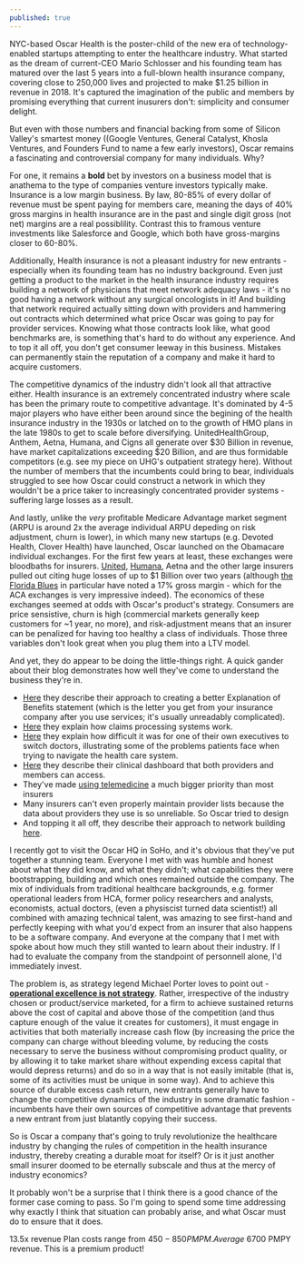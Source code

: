 ```yaml
---
published: true
---
```



NYC-based Oscar Health is the poster-child of the new era of technology-enabled startups attempting to enter the healthcare industry. What started as the dream of current-CEO Mario Schlosser and his founding team has matured over the last 5 years into a full-blown health insurance company, covering close to 250,000 lives and projected to make $1.25 billion in revenue in 2018. It's captured the imagination of the public and members by promising everything that current inusurers don't: simplicity and consumer delight. 

But even with those numbers and financial backing from some of Silicon Valley's smartest money ((Google Ventures, General Catalyst, Khosla Ventures, and Founders Fund to name a few early investors), Oscar remains a  fascinating and controversial company for many individuals. Why?

For one, it remains a **bold** bet by investors on a business model that is anathema to the type of companies venture investors typically make. Insurance is a low margin business. By law, 80-85% of every dollar of revenue must be spent paying for members care, meaning the days of 40% gross margins in health insurance are in the past and single digit gross (not net) margins are a real possiblility.  Contrast this to framous venture investments like Salesforce and Google, which both have gross-margins closer to 60-80%. 

Additionally, Health insurance is not a pleasant industry for new entrants - especially when its founding team has no industry background. Even just getting a product to the market in the health insurance industry requires building a network of physicians that meet network adequacy laws - it's no good having a network without any surgical oncologists in it! And building that network required actually sitting down with providers and hammering out contracts which determined what price Oscar was going to pay for provider services. Knowing what those contracts look like, what good benchmarks are, is something that's hard to do without any experience. And to top it all off, you don't get consumer leeway in this business. Mistakes can permanently stain the reputation of a company and make it hard to acquire customers. 

The competitive dynamics of the industry didn't look all that attractive either. Health insurance is an extremely concentrated industry where scale has been the primary route to competitive advantage. It's dominated by 4-5 major players who have either been around since the begining of the health insurance industry in the 1930s or latched on to the growth of HMO plans in the late 1980s to get to scale before diversifying. UnitedHealthGroup, Anthem, Aetna, Humana, and Cigns all generate over $30 Billion in revenue, have market capitalizations exceeding $20 Billion, and are thus formidable competitors (e.g. see my piece on UHG's outpatient strategy here). Without the number of members that the incumbents could bring to bear, individuals struggled to see how Oscar could construct a network in which they wouldn't be a price taker to increasingly concentrated provider systems - suffering large losses as a result. 

And lastly, unlike the _very_ profitable Medicare Advantage market segment (ARPU is around 2x the average individual ARPU depeding on risk adjustment, churn is lower), in which  many new startups (e.g. Devoted Health, Clover Health) have launched, Oscar launched on the Obamacare individual exchanges. For the first few years at least, these exchanges were bloodbaths for insurers. [United](http://www.modernhealthcare.com/article/20170418/NEWS/170419876), [Humana](https://www.cnbc.com/2017/02/14/humana-says-it-plans-to-pull-out-of-obamacare-exchanges-in-2018.html), Aetna and the other large insurers pulled out citing huge losses of up to $1 Billion over two years (although [the Florida Blues](http://www.modernhealthcare.com/article/20160615/NEWS/160619946) in particular have noted a 17% gross margin - which for the ACA exchanges is very impressive indeed). The economics of these exchanges seemed at odds with Oscar's product's strategy. Consumers are price sensistive, churn is high (commercial markets generally keep customers for ~1 year, no more), and risk-adjustment means that an insurer can be penalized for having too healthy a class of individuals. Those three variables don't look great when you plug them into a LTV model.

And yet, they do appear to be doing the little-things right. A quick gander about their blog demonstrates how well they've come to understand the business they're in. 

- [Here](https://www.hioscar.com/blog/this-is-not-a-bill-oscars-journey-to-create-a-better-eob) they describe their approach to creating a better Explanation of Benefits statement (which is the letter you get from your insurance company after you use services; it's usually unreadably complicated).
- [Here](https://www.hioscar.com/blog/better-claims-processing-better-health-care-experience) they explain how claims processing systems work.
- [Here](https://www.hioscar.com/blog/gabe-switches-doctors-a-health-care-story) they explain how difficult it was for one of their own executives to switch doctors, illustrating some of the problems patients face when trying to navigate the health care system.
- [Here](https://www.hioscar.com/blog/connecting-the-dots-with-the-clinical-dashboard) they describe their clinical dashboard that both providers and members can access. 
- They've made [using telemedicine](https://www.linkedin.com/pulse/virtual-care-future-smart-fast-interconnected-alan-warren/) a much bigger priority than most insurers 
-  Many insurers can't even properly maintain provider lists because the data about providers they use is so unreliable. So Oscar tried to design
- And topping it all off, they describe their approach to network building [here](https://www.hioscar.com/blog/a-new-kind-of-health-insurance-network).

I recently got to visit the Oscar HQ in SoHo, and it's obvious that they've put together a stunning team. Everyone I met with was humble and honest about what they did know, and what they didn't; what capabilities they were bootstrapping, building and which ones remained outside the company. The mix of individuals from traditional healthcare backgrounds, e.g. former operational leaders from HCA, former policy researchers and analysts, economists, actual doctors, (even a physiscist turned data scientist!) all combined with amazing technical talent, was amazing to see first-hand and perfectly keeping with what you'd expect from an insurer that also happens to be a software company. And everyone at the company that I met with spoke about how much they still wanted to learn about their industry. If I had to evaluate the company from the standpoint of personnell alone, I'd immediately invest. 

The problem is, as strategy legend Michael Porter loves to point out - **[operational excellence is not strategy](https://pdfs.semanticscholar.org/62a5/6cb47ec0a181da67358662446ab7d544c01f.pdf)**. Rather, irrespective of the industry chosen or product/service marketed, for a firm to  achieve sustained returns above the cost of capital and above those of the competition (and thus capture enough of the value it creates for customers), it must engage in activities that both materially increase cash flow (by increasing the price the company can charge without bleeding volume, by reducing the costs necessary to serve the business without compromising product quality, or by allowing it to take market share without expending excess capital that would depress returns) and do so in a way that is not easily imitable (that is, some of its activities must be unique in some way). And to achieve this source of durable excess cash return, new entrants generally have to change the competitive dynamics of the industry in some dramatic fashion - incumbents have their own sources of competitive advantage that prevents a new entrant from just blatantly copying their success. 

So is Oscar a company that's going to truly revolutionize the healthcare industry by changing the rules of competition in the health insurance industry, thereby creating a durable moat for itself? Or is it just another small insurer doomed to be eternally subscale and thus at the mercy of industry economics? 

It probably won't be a surprise that I think there is a good chance of the former case coming to pass. So I'm going to spend some time addressing why exactly I think that situation can probably arise, and what Oscar must do to ensure that it does.













13.5x revenue
Plan costs range from $450 - 850 PMPM. Average ~$6700 PMPY revenue. This is a premium product!


